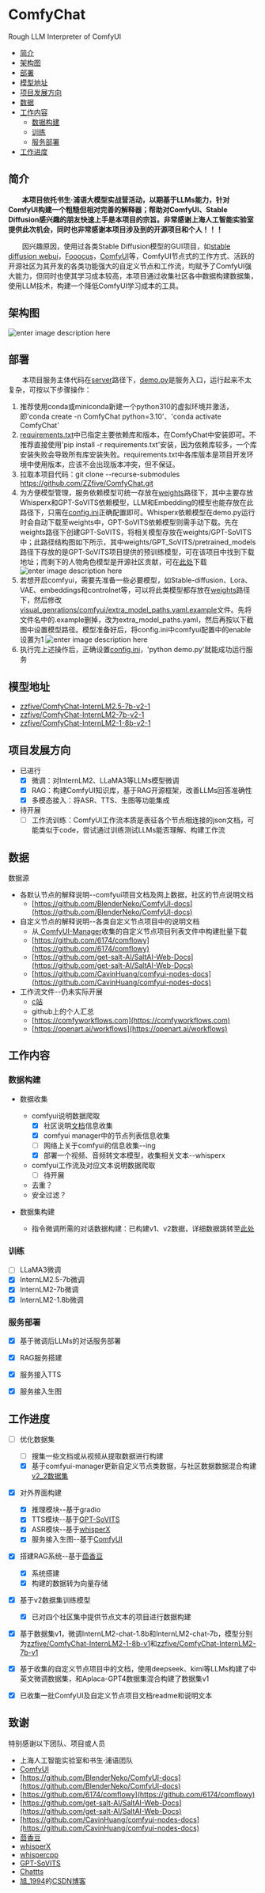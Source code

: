 # ComfyChat
Rough LLM Interpreter of ComfyUI

- [简介](#简介)
- [架构图](#架构图)
- [部署](#部署)
- [模型地址](#模型地址)
- [项目发展方向](#项目发展方向)
- [数据](#数据)
- [工作内容](#工作内容)
  - [数据构建](#数据构建)
  - [训练](#训练)
  - [服务部署](#服务部署)
- [工作进度](#工作进度)


## 简介
&emsp;&emsp;**本项目依托书生·浦语大模型实战营活动，以期基于LLMs能力，针对ComfyUI构建一个粗糙但相对完善的解释器；帮助对ComfyUI、Stable Diffusion感兴趣的朋友快速上手是本项目的宗旨。非常感谢上海人工智能实验室提供此次机会，同时也非常感谢本项目涉及到的开源项目和个人！！！**

&emsp;&emsp;因兴趣原因，使用过各类Stable Diffusion模型的GUI项目，如[stable diffusion webui](https://github.com/AUTOMATIC1111/stable-diffusion-webui)，[Fooocus](https://github.com/lllyasviel/Fooocus)，[ComfyUI](https://github.com/comfyanonymous/ComfyUI)等，ComfyUI节点式的工作方式、活跃的开源社区为其开发的各类功能强大的自定义节点和工作流，均赋予了ComfyUI强大能力，但同时也使其学习成本较高，本项目通过收集社区各中数据构建数据集，使用LLM技术，构建一个降低ComfyUI学习成本的工具。

## 架构图
![enter image description here](assets/ComfyChat.png?raw=true)

## 部署
&emsp;&emsp;本项目服务主体代码在[server](server)路径下，[demo.py](server/demo.py)是服务入口，运行起来不太复杂，可按以下步骤操作：
1. 推荐使用conda或miniconda新建一个python310的虚拟环境并激活，即'conda create -n ComfyChat python=3.10'、'conda activate ComfyChat'
2. [requirements.txt](server/requirements.txt)中已指定主要依赖库和版本，在ComfyChat中安装即可。不推荐直接使用'pip install -r requirements.txt'安装，因为依赖库较多，一个库安装失败会导致所有库安装失败。requirements.txt中各库版本是项目开发环境中使用版本，应该不会出现版本冲突，但不保证。
3. 拉取本项目代码：git clone --recurse-submodules https://github.com/ZZfive/ComfyChat.git
4. 为方便模型管理，服务依赖模型可统一存放在[weights](weights)路径下，其中主要存放Whisperx和GPT-SoVITS依赖模型，LLM和Embedding的模型也能存放在此路径下，只需在[config.ini](server/config.ini)正确配置即可。Whisperx依赖模型在demo.py运行时会自动下载至weights中，GPT-SoVITS依赖模型则需手动下载。先在weights路径下创建GPT-SoVITS，将相关模型存放在weights/GPT-SoVITS中；此路径结构图如下所示，其中weights/GPT_SoVITS/pretrained_models路径下存放的是GPT-SoVITS项目提供的预训练模型，可在该项目中找到下载地址；而剩下的人物角色模型是开源社区贡献，可在[此处](https://www.yuque.com/baicaigongchang1145haoyuangong/ib3g1e/nwnaga50cazb2v93)下载
![enter image description here](assets/weights_gptsovits.png?raw=true)
5. 若想开启comfyui，需要先准备一些必要模型，如Stable-diffusion、Lora、VAE、embeddings和controlnet等，可以将此类模型都存放在[weights](weights)路径下，然后修改[visual_genrations/comfyui/extra_model_paths.yaml.example](visual_genrations/comfyui/extra_model_paths.yaml.example)文件。先将文件名中的.example删掉，改为extra_model_paths.yaml，然后再按以下截图中设置模型路径。模型准备好后，将config.ini中comfyui配置中的enable设置为1
![enter image description here](assets/comfyui_models.png?raw=true)
6. 执行完上述操作后，正确设置[config.ini](server/config.ini)，'python demo.py'就能成功运行服务

## 模型地址
- [zzfive/ComfyChat-InternLM2.5-7b-v2-1](https://huggingface.co/zzfive/ComfyChat-InternLM2.5-7b-v2-1)
- [zzfive/ComfyChat-InternLM2-7b-v2-1](https://huggingface.co/zzfive/ComfyChat-InternLM2-7b-v2-1)
- [zzfive/ComfyChat-InternLM2-1-8b-v2-1](https://huggingface.co/zzfive/ComfyChat-InternLM2-1-8b-v2-1)

## 项目发展方向
- 已进行
   - [x] 微调：对InternLM2、LLaMA3等LLMs模型微调
   - [x] RAG：构建ComfyUI知识库，基于RAG开源框架，改善LLMs回答准确性
   - [x] 多模态接入：将ASR、TTS、生图等功能集成
- 待开展
   - [ ] 工作流训练：ComfyUI工作流本质是表征各个节点相连接的json文档，可能类似于code，尝试通过训练测试LLMs能否理解、构建工作流

 ## 数据

数据源
 - 各默认节点的解释说明--comfyui项目文档及网上数据，社区的节点说明文档
   - [https://github.com/BlenderNeko/ComfyUI-docs](https://github.com/BlenderNeko/ComfyUI-docs)
 - 自定义节点的解释说明--各类自定义节点项目中的说明文档
   - 从[
ComfyUI-Manager](https://github.com/ltdrdata/ComfyUI-Manager)收集的自定义节点项目列表文件中构建批量下载
   - [https://github.com/6174/comflowy](https://github.com/6174/comflowy)
   - [https://github.com/get-salt-AI/SaltAI-Web-Docs](https://github.com/get-salt-AI/SaltAI-Web-Docs)
   - [https://github.com/CavinHuang/comfyui-nodes-docs](https://github.com/CavinHuang/comfyui-nodes-docs)
 - 工作流文件--仍未实际开展
   - [c站](https://civitai.com/)
   - github上的个人汇总
   - [https://comfyworkflows.com](https://comfyworkflows.com)
   - [https://openart.ai/workflows](https://openart.ai/workflows)

## 工作内容

### 数据构建
 - 数据收集
   - comfyui说明数据爬取
     - [x] 社区说明[文档](https://blenderneko.github.io/ComfyUI-docs/#further-support)信息收集
     - [x] comfyui manager中的节点列表信息收集
     - [ ] 网络上关于comfyui的信息收集--ing
     - [x] 部署一个视频、音频转文本模型，收集相关文本--whisperx
   - comfyui工作流及对应文本说明数据爬取
     - [ ] 待开展
   - 去重？
   - 安全过滤？

 - 数据集构建
   - 指令微调所需的对话数据构建：已构建v1、v2数据，详细数据跳转至[此处](data/message_jsons/README.md)

 ### 训练
 - [ ] LLaMA3微调
 - [x] InternLM2.5-7b微调
 - [x] InternLM2-7b微调
 - [x] InternLM2-1.8b微调

 ### 服务部署
 - [x] 基于微调后LLMs的对话服务部署
 - [x] RAG服务搭建
 - [x] 服务接入TTS
 - [x] 服务接入生图


## 工作进度
 - [ ] 优化数据集
   - [ ] 搜集一些文档或从视频从提取数据进行构建
   - [x] 基于comfyui-manager更新自定义节点类数据，与社区数据数据混合构建[v2_2数据集](data/message_jsons/v2/comfyui_data_v2_2.json)
 - [x] 对外界面构建
   - [x] 推理模块--基于gradio
   - [x] TTS模块--基于[GPT-SoVITS](https://github.com/RVC-Boss/GPT-SoVITS)
   - [x] ASR模块--基于[whisperX](https://github.com/m-bain/whisperX)
   - [x] 服务接入生图--基于[ComfyUI](https://github.com/comfyanonymous/ComfyUI)
 - [x] 搭建RAG系统--基于[茴香豆](https://github.com/InternLM/HuixiangDou)
   - [x] 系统搭建
   - [x] 构建的数据转为向量存储
 - [x] 基于v2数据集训练模型
   - [x] 已对四个社区集中提供节点文本的项目进行数据构建
 - [x] 基于数据集v1，微调InternLM2-chat-1.8b和InternLM2-chat-7b，模型分别为[zzfive/ComfyChat-InternLM2-1-8b-v1](https://huggingface.co/zzfive/ComfyChat-InternLM2-1-8b-v1)和[zzfive/ComfyChat-InternLM2-7b-v1](https://huggingface.co/zzfive/ComfyChat-InternLM2-7b-v1)
 - [x] 基于收集的自定义节点项目中的文档，使用deepseek、kimi等LLMs构建了中英文微调数据集，和Aplaca-GPT4数据集混合构建了数据集v1
 - [x] 已收集一批ComfyUI及自定义节点项目文档readme和说明文本


## 致谢
特别感谢以下团队、项目或人员
 - 上海人工智能实验室和书生·浦语团队
 - [ComfyUI](https://github.com/comfyanonymous/ComfyUI)
 - [https://github.com/BlenderNeko/ComfyUI-docs](https://github.com/BlenderNeko/ComfyUI-docs)
 - [https://github.com/6174/comflowy](https://github.com/6174/comflowy)
 - [https://github.com/get-salt-AI/SaltAI-Web-Docs](https://github.com/get-salt-AI/SaltAI-Web-Docs)
 - [https://github.com/CavinHuang/comfyui-nodes-docs](https://github.com/CavinHuang/comfyui-nodes-docs)
 - [茴香豆](https://github.com/InternLM/HuixiangDou)
 - [whisperX](https://github.com/m-bain/whisperX)
 - [whispercpp](https://github.com/AIWintermuteAI/whispercpp)
 - [GPT-SoVITS](https://github.com/RVC-Boss/GPT-SoVITS)
 - [Chattts](https://github.com/2noise/ChatTTS)
 - [旭_1994](https://blog.csdn.net/qq_38944169?type=blog)的[CSDN博客](https://blog.csdn.net/qq_38944169/article/details/139245317)